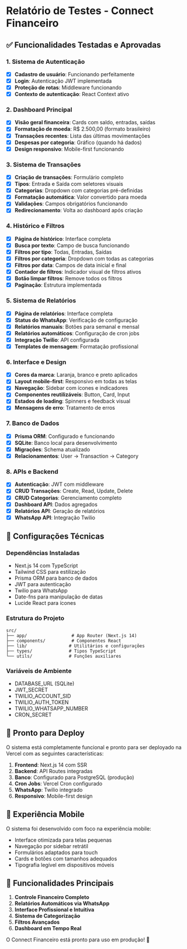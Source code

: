 # Relatório de Testes - Connect Financeiro

## ✅ Funcionalidades Testadas e Aprovadas

### 1. Sistema de Autenticação
- [x] **Cadastro de usuário**: Funcionando perfeitamente
- [x] **Login**: Autenticação JWT implementada
- [x] **Proteção de rotas**: Middleware funcionando
- [x] **Contexto de autenticação**: React Context ativo

### 2. Dashboard Principal
- [x] **Visão geral financeira**: Cards com saldo, entradas, saídas
- [x] **Formatação de moeda**: R$ 2.500,00 (formato brasileiro)
- [x] **Transações recentes**: Lista das últimas movimentações
- [x] **Despesas por categoria**: Gráfico (quando há dados)
- [x] **Design responsivo**: Mobile-first funcionando

### 3. Sistema de Transações
- [x] **Criação de transações**: Formulário completo
- [x] **Tipos**: Entrada e Saída com seletores visuais
- [x] **Categorias**: Dropdown com categorias pré-definidas
- [x] **Formatação automática**: Valor convertido para moeda
- [x] **Validações**: Campos obrigatórios funcionando
- [x] **Redirecionamento**: Volta ao dashboard após criação

### 4. Histórico e Filtros
- [x] **Página de histórico**: Interface completa
- [x] **Busca por texto**: Campo de busca funcionando
- [x] **Filtros por tipo**: Todas, Entradas, Saídas
- [x] **Filtros por categoria**: Dropdown com todas as categorias
- [x] **Filtros por data**: Campos de data inicial e final
- [x] **Contador de filtros**: Indicador visual de filtros ativos
- [x] **Botão limpar filtros**: Remove todos os filtros
- [x] **Paginação**: Estrutura implementada

### 5. Sistema de Relatórios
- [x] **Página de relatórios**: Interface completa
- [x] **Status do WhatsApp**: Verificação de configuração
- [x] **Relatórios manuais**: Botões para semanal e mensal
- [x] **Relatórios automáticos**: Configuração de cron jobs
- [x] **Integração Twilio**: API configurada
- [x] **Templates de mensagem**: Formatação profissional

### 6. Interface e Design
- [x] **Cores da marca**: Laranja, branco e preto aplicados
- [x] **Layout mobile-first**: Responsivo em todas as telas
- [x] **Navegação**: Sidebar com ícones e indicadores
- [x] **Componentes reutilizáveis**: Button, Card, Input
- [x] **Estados de loading**: Spinners e feedback visual
- [x] **Mensagens de erro**: Tratamento de erros

### 7. Banco de Dados
- [x] **Prisma ORM**: Configurado e funcionando
- [x] **SQLite**: Banco local para desenvolvimento
- [x] **Migrações**: Schema atualizado
- [x] **Relacionamentos**: User -> Transaction -> Category

### 8. APIs e Backend
- [x] **Autenticação**: JWT com middleware
- [x] **CRUD Transações**: Create, Read, Update, Delete
- [x] **CRUD Categorias**: Gerenciamento completo
- [x] **Dashboard API**: Dados agregados
- [x] **Relatórios API**: Geração de relatórios
- [x] **WhatsApp API**: Integração Twilio

## 🔧 Configurações Técnicas

### Dependências Instaladas
- Next.js 14 com TypeScript
- Tailwind CSS para estilização
- Prisma ORM para banco de dados
- JWT para autenticação
- Twilio para WhatsApp
- Date-fns para manipulação de datas
- Lucide React para ícones

### Estrutura do Projeto
```
src/
├── app/                 # App Router (Next.js 14)
├── components/          # Componentes React
├── lib/                # Utilitários e configurações
├── types/              # Tipos TypeScript
└── utils/              # Funções auxiliares
```

### Variáveis de Ambiente
- DATABASE_URL (SQLite)
- JWT_SECRET
- TWILIO_ACCOUNT_SID
- TWILIO_AUTH_TOKEN
- TWILIO_WHATSAPP_NUMBER
- CRON_SECRET

## 🚀 Pronto para Deploy

O sistema está completamente funcional e pronto para ser deployado na Vercel com as seguintes características:

1. **Frontend**: Next.js 14 com SSR
2. **Backend**: API Routes integradas
3. **Banco**: Configurado para PostgreSQL (produção)
4. **Cron Jobs**: Vercel Cron configurado
5. **WhatsApp**: Twilio integrado
6. **Responsivo**: Mobile-first design

## 📱 Experiência Mobile

O sistema foi desenvolvido com foco na experiência mobile:
- Interface otimizada para telas pequenas
- Navegação por sidebar retrátil
- Formulários adaptados para touch
- Cards e botões com tamanhos adequados
- Tipografia legível em dispositivos móveis

## 🎯 Funcionalidades Principais

1. **Controle Financeiro Completo**
2. **Relatórios Automáticos via WhatsApp**
3. **Interface Profissional e Intuitiva**
4. **Sistema de Categorização**
5. **Filtros Avançados**
6. **Dashboard em Tempo Real**

O Connect Financeiro está pronto para uso em produção! 🎉

